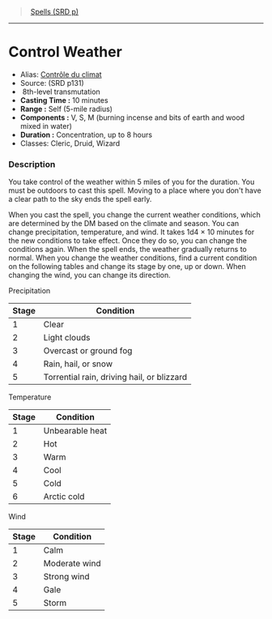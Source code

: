 ﻿> [Spells (SRD p)](srd_spells.md)

---

# Control Weather

- Alias: [Contrôle du climat](hd_spells_controle_du_climat.md)
- Source: (SRD p131)
-  8th-level transmutation
- **Casting Time :** 10 minutes
- **Range :** Self (5-mile radius)
- **Components :** V, S, M (burning incense and bits of earth and wood mixed in water)
- **Duration :** Concentration, up to 8 hours
- Classes: Cleric, Druid, Wizard

### Description

You take control of the weather within 5 miles of you for the duration. You must be outdoors to cast this spell. Moving to a place where you don't have a clear path to the sky ends the spell early.

When you cast the spell, you change the current weather conditions, which are determined by the DM based on the climate and season. You can change precipitation, temperature, and wind. It takes 1d4 × 10 minutes for the new conditions to take effect. Once they do so, you can change the conditions again. When the spell ends, the weather gradually returns to normal. When you change the weather conditions, find a current condition on the following tables and change its stage by one, up or down. When changing the wind, you can change its direction.

Precipitation

|Stage|Condition|
|---|---|
|1|Clear|
|2|Light clouds|
|3|Overcast or ground fog|
|4|Rain, hail, or snow|
|5|Torrential rain, driving hail, or blizzard|

Temperature

|Stage|Condition|
|---|---|
|1|Unbearable heat|
|2|Hot|
|3|Warm|
|4|Cool|
|5|Cold|
|6|Arctic cold|

Wind

|Stage|Condition|
|---|---|
|1|Calm|
|2|Moderate wind|
|3|Strong wind|
|4|Gale|
|5|Storm|

